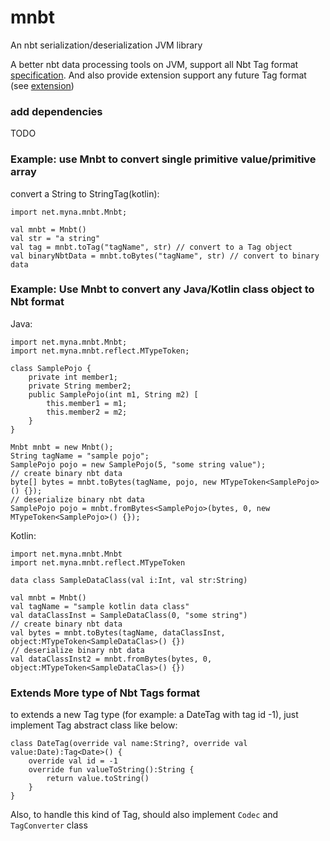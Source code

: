 # mnbt
An nbt serialization/deserialization JVM library 

A better nbt data processing tools on JVM, 
support all Nbt Tag format [specification](https://minecraft.fandom.com/wiki/NBT_format).
And also provide extension support any future Tag format (see [extension](#extends-more-type-of-nbt-tags-format))

### add dependencies
TODO

### Example: use Mnbt to convert single primitive value/primitive array
convert a String to StringTag(kotlin):
```
import net.myna.mnbt.Mnbt;

val mnbt = Mnbt()
val str = "a string"
val tag = mnbt.toTag("tagName", str) // convert to a Tag object
val binaryNbtData = mnbt.toBytes("tagName", str) // convert to binary data
```

### Example: Use Mnbt to convert any Java/Kotlin class object to Nbt format

Java:
```
import net.myna.mnbt.Mnbt;
import net.myna.mnbt.reflect.MTypeToken;

class SamplePojo {
    private int member1;
    private String member2;
    public SamplePojo(int m1, String m2) [
        this.member1 = m1;
        this.member2 = m2;
    }
}

Mnbt mnbt = new Mnbt();
String tagName = "sample pojo";
SamplePojo pojo = new SamplePojo(5, "some string value");
// create binary nbt data
byte[] bytes = mnbt.toBytes(tagName, pojo, new MTypeToken<SamplePojo>() {});
// deserialize binary nbt data
SamplePojo pojo = mnbt.fromBytes<SamplePojo>(bytes, 0, new MTypeToken<SamplePojo>() {});
```

Kotlin:
```
import net.myna.mnbt.Mnbt
import net.myna.mnbt.reflect.MTypeToken

data class SampleDataClass(val i:Int, val str:String)

val mnbt = Mnbt()
val tagName = "sample kotlin data class"
val dataClassInst = SampleDataClass(0, "some string")
// create binary nbt data
val bytes = mnbt.toBytes(tagName, dataClassInst, object:MTypeToken<SampleDataClas>() {})
// deserialize binary nbt data
val dataClassInst2 = mnbt.fromBytes(bytes, 0, object:MTypeToken<SampleDataClas>() {})
```

### Extends More type of Nbt Tags format

to extends a new Tag type (for example: a DateTag with tag id -1), 
just implement Tag abstract class like below:
```
class DateTag(override val name:String?, override val value:Date):Tag<Date>() {
    override val id = -1
    override fun valueToString():String {
        return value.toString()
    }
}
```
Also, to handle this kind of Tag, should also implement 
`Codec` and `TagConverter` class
